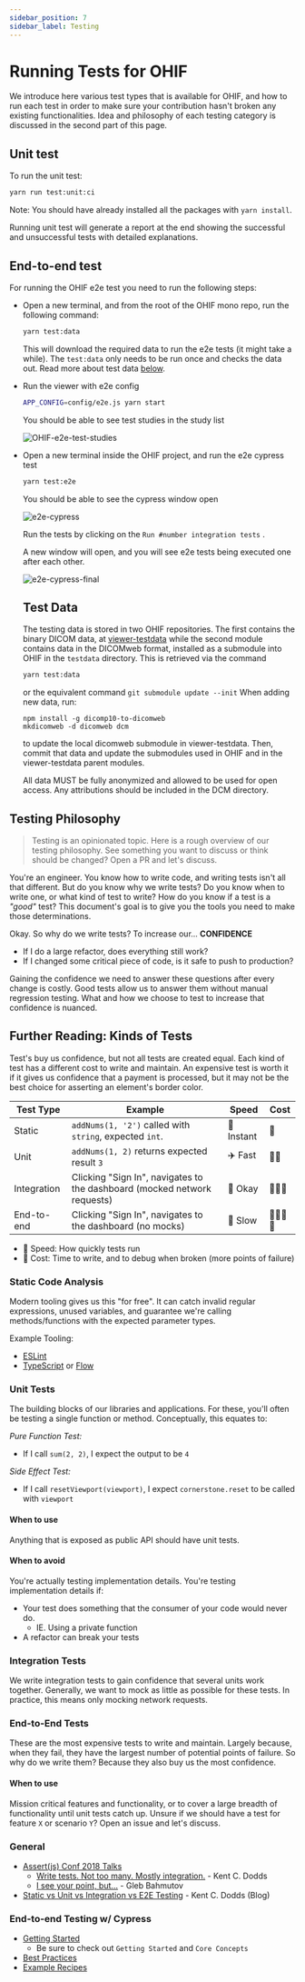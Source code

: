 ```yaml
---
sidebar_position: 7
sidebar_label: Testing
---
```


# Running Tests for OHIF

We introduce here various test types that is available for OHIF, and how to run
each test in order to make sure your contribution hasn't broken any existing
functionalities. Idea and philosophy of each testing category is discussed in
the second part of this page.

## Unit test

To run the unit test:

```bash
yarn run test:unit:ci
```

Note: You should have already installed all the packages with `yarn install`.

Running unit test will generate a report at the end showing the successful and
unsuccessful tests with detailed explanations.

## End-to-end test
For running the OHIF e2e test you need to run the following steps:

- Open a new terminal, and from the root of the OHIF mono repo, run the following command:

  ```bash
  yarn test:data
  ```

  This will download the required data to run the e2e tests (it might take a while).
  The `test:data` only needs to be run once and checks the data out. Read more about
  test data [below](#test-data).

- Run the viewer with e2e config

  ```bash
  APP_CONFIG=config/e2e.js yarn start
  ```

  You should be able to see test studies in the study list

  ![OHIF-e2e-test-studies](../assets/img/OHIF-e2e-test-studies.png)

- Open a new terminal inside the OHIF project, and run the e2e cypress test

  ```bash
  yarn test:e2e
  ```

  You should be able to see the cypress window open

  ![e2e-cypress](../assets/img/e2e-cypress.png)

  Run the tests by clicking on the `Run #number integration tests` .

  A new window will open, and you will see e2e tests being executed one after
  each other.

  ![e2e-cypress-final](../assets/img/e2e-cypress-final.png)

  ## Test Data
  The testing data is stored in two OHIF repositories.  The first contains the
  binary DICOM data, at [viewer-testdata](https://github.com/OHIF/viewer-testdata.git)
  while the second module contains data in the DICOMweb format, installed as a submodule
  into OHIF in the `testdata` directory.  This is retrieved via the command
  ```bash
  yarn test:data
  ```
  or the equivalent command `git submodule update --init`
  When adding new data, run:
  ```
  npm install -g dicomp10-to-dicomweb
  mkdicomweb -d dicomweb dcm
  ```
  to update the local dicomweb submodule in viewer-testdata.  Then, commit
  that data and update the submodules used in OHIF and in the viewer-testdata
  parent modules.

  All data MUST be fully anonymized and allowed to be used for open access.
  Any attributions should be included in the DCM directory.

## Testing Philosophy

> Testing is an opinionated topic. Here is a rough overview of our testing
> philosophy. See something you want to discuss or think should be changed? Open
> a PR and let's discuss.

You're an engineer. You know how to write code, and writing tests isn't all that
different. But do you know why we write tests? Do you know when to write one, or
what kind of test to write? How do you know if a test is a _"good"_ test? This
document's goal is to give you the tools you need to make those determinations.

Okay. So why do we write tests? To increase our... **CONFIDENCE**

- If I do a large refactor, does everything still work?
- If I changed some critical piece of code, is it safe to push to production?

Gaining the confidence we need to answer these questions after every change is
costly. Good tests allow us to answer them without manual regression testing.
What and how we choose to test to increase that confidence is nuanced.

## Further Reading: Kinds of Tests

Test's buy us confidence, but not all tests are created equal. Each kind of test
has a different cost to write and maintain. An expensive test is worth it if it
gives us confidence that a payment is processed, but it may not be the best
choice for asserting an element's border color.

| Test Type   | Example                                                                  | Speed            | Cost                                                                     |
| ----------- | ------------------------------------------------------------------------ | ---------------- | ------------------------------------------------------------------------ |
| Static      | `addNums(1, '2')` called with `string`, expected `int`.                  | :rocket: Instant | :money_with_wings:                                                       |
| Unit        | `addNums(1, 2)` returns expected result `3`                              | :airplane: Fast  | :money_with_wings::money_with_wings:                                     |
| Integration | Clicking "Sign In", navigates to the dashboard (mocked network requests) | :running: Okay   | :money_with_wings::money_with_wings::money_with_wings:                   |
| End-to-end  | Clicking "Sign In", navigates to the dashboard (no mocks)                | :turtle: Slow    | :money_with_wings::money_with_wings::money_with_wings::money_with_wings: |

- :rocket: Speed: How quickly tests run
- :money_with_wings: Cost: Time to write, and to debug when broken (more points
  of failure)

### Static Code Analysis

Modern tooling gives us this "for free". It can catch invalid regular
expressions, unused variables, and guarantee we're calling methods/functions
with the expected parameter types.

Example Tooling:

- [ESLint][eslint-rules]
- [TypeScript][typescript-docs] or [Flow][flow-org]

### Unit Tests

The building blocks of our libraries and applications. For these, you'll often
be testing a single function or method. Conceptually, this equates to:

_Pure Function Test:_

- If I call `sum(2, 2)`, I expect the output to be `4`

_Side Effect Test:_

- If I call `resetViewport(viewport)`, I expect `cornerstone.reset` to be called
  with `viewport`

#### When to use

Anything that is exposed as public API should have unit tests.

#### When to avoid

You're actually testing implementation details. You're testing implementation
details if:

- Your test does something that the consumer of your code would never do.
  - IE. Using a private function
- A refactor can break your tests

### Integration Tests

We write integration tests to gain confidence that several units work together.
Generally, we want to mock as little as possible for these tests. In practice,
this means only mocking network requests.

### End-to-End Tests

These are the most expensive tests to write and maintain. Largely because, when
they fail, they have the largest number of potential points of failure. So why
do we write them? Because they also buy us the most confidence.

#### When to use

Mission critical features and functionality, or to cover a large breadth of
functionality until unit tests catch up. Unsure if we should have a test for
feature `X` or scenario `Y`? Open an issue and let's discuss.

### General

- [Assert(js) Conf 2018 Talks][assert-js-talks]
  - [Write tests. Not too many. Mostly integration.][kent-talk] - Kent C. Dodds
  - [I see your point, but…][gleb-talk] - Gleb Bahmutov
- [Static vs Unit vs Integration vs E2E Testing][kent-blog] - Kent C. Dodds
  (Blog)

### End-to-end Testing w/ Cypress

- [Getting Started](https://docs.cypress.io/guides/overview/why-cypress.html)
  - Be sure to check out `Getting Started` and `Core Concepts`
- [Best Practices](https://docs.cypress.io/guides/references/best-practices.html)
- [Example Recipes](https://docs.cypress.io/examples/examples/recipes.html)

<!--
  Links
  -->

<!-- prettier-ignore-start -->
[eslint-rules]: https://eslint.org/docs/rules/
[mini-pacs]: https://github.com/OHIF/viewer-testdata
[typescript-docs]: https://www.typescriptlang.org/docs/home.html
[flow-org]: https://flow.org/
<!-- Talks -->
[assert-js-talks]: https://www.youtube.com/playlist?list=PLZ66c9_z3umNSrKSb5cmpxdXZcIPNvKGw
[kent-talk]: https://www.youtube.com/watch?v=Fha2bVoC8SE
[gleb-talk]: https://www.youtube.com/watch?v=5FnalKRjpZk
[kent-blog]: https://kentcdodds.com/blog/unit-vs-integration-vs-e2e-tests
<!-- Images -->
[testing-trophy]: https://twitter.com/kentcdodds/status/960723172591992832?ref_src=twsrc%5Etfw%7Ctwcamp%5Etweetembed%7Ctwterm%5E960723172591992832&ref_url=https%3A%2F%2Fkentcdodds.com%2Fblog%2Fwrite-tests
[aaron-square]: https://twitter.com/Carofine247/status/966727489274961920
[gleb-pyramid]: https://twitter.com/Carofine247/status/966764532046684160/photo/3
[testing-pyramid]: https://dojo.ministryoftesting.com/dojo/lessons/the-mobile-test-pyramid
[testing-dorito]: https://twitter.com/denvercoder/status/960752578198843392
[testing-dorito-img]: https://pbs.twimg.com/media/DVVHXycUMAAcN-F?format=jpg&name=4096x4096
<!-- prettier-ignore-end -->
